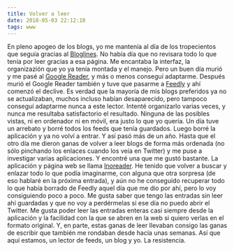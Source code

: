 ```yaml
---
title: Volver a leer
date: 2018-05-03 22:12:18
tags: www
---
```

En pleno apogeo de los blogs, yo me mantenía al día de los tropecientos que seguía gracias al [Bloglines](https://es.wikipedia.org/wiki/Bloglines). No había día que no revisara todo lo que tenía por leer gracias a esa página. Me encantaba la interfaz, la organizazión que yo ya tenía montada y el manejo. 
Pero un buen día murió y me pasé al [Google Reader](https://es.wikipedia.org/wiki/Google_Reader), y más o menos conseguí adaptarme.
Después murió el Google Reader también y tuve que pasarme a [Feedly](https://feedly.com/i/welcome) y ahí comenzó el declive. Es verdad que la mayoría de mis blogs preferidos ya no se actualizaban, muchos incluso habían desaparecido, pero tampoco conseguí adaptarme nunca a este lector. Intenté organizarlo varias veces, y nunca me resultaba satisfactorio el resultado. Ninguna de las posibles vistas, ni en ordenador ni en móvil, era justo lo que yo quería. 
Un día tuve un arrebato y borré todos los feeds que tenía guardados. Luego borré la aplicación y ya no volví a entrar. Y así pasó más de un año.
Hasta que el otro día me dieron ganas de volver a leer blogs de forma más ordenada (no sólo pinchando los enlaces cuando los veía en Twitter) y me puse a investigar varias aplicaciones. Y encontré una que me gustó bastante.
La aplicación y página web se llama [Inoreader](https://www.inoreader.com/). He tenido que volver a buscar y enlazar todo lo que podía imaginarme, con alguna que otra sorpresa (de eso hablaré en la próxima entrada), y aún no he conseguido recuperar todo lo que había borrado de Feedly aquel día que me dio por ahí, pero lo voy consiguiendo poco a poco. 
Me gusta saber que tengo las entradas sin leer ahí guardadas y que no voy a perdérmelas si ese día no puedo abrir el Twitter. Me gusta poder leer las entradas enteras casi siempre desde la aplicación y la facilidad con la que se abren en la web si quiero verlas en el formato original. Y, en parte, estas ganas de leer llevaban consigo las ganas de escribir que también me rondaban desde hacía unas semanas.
Así que aquí estamos, un lector de feeds, un blog y yo. 
La resistencia.